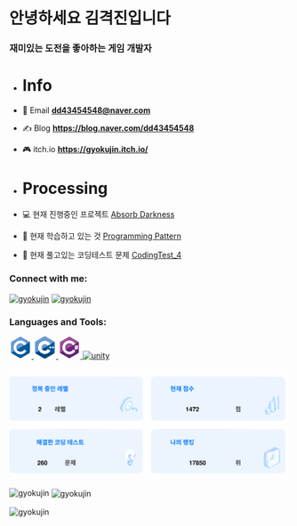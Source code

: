 <h1 align="left">안녕하세요 김격진입니다</h1>
<h3 align="left">재미있는 도전을 좋아하는 게임 개발자</h3>

- # Info
- 📧 Email **dd43454548@naver.com**

- ✍️ Blog **https://blog.naver.com/dd43454548**
  
- 🎮 itch.io **https://gyokujin.itch.io/**

- # Processing
- 💻 현재 진행중인 프로젝트 [Absorb Darkness](https://github.com/Gyokujin/Absorb-Darkness)
- 📖 현재 학습하고 있는 것 [Programming Pattern](https://github.com/Gyokujin/Game-Programming-Pattern)
- 📝 현재 풀고있는 코딩테스트 문제 [CodingTest_4](https://github.com/Gyokujin/CodingTest_4)

<h3 align="left">Connect with me:</h3>
<p align="left">
<a href="https://instagram.com/gyokujin" target="blank"><img align="center" src="https://raw.githubusercontent.com/rahuldkjain/github-profile-readme-generator/master/src/images/icons/Social/instagram.svg" alt="gyokujin" height="30" width="40" /></a>
<a href="https://www.youtube.com/@Gyokujin" target="blank"><img align="center" src="https://raw.githubusercontent.com/rahuldkjain/github-profile-readme-generator/master/src/images/icons/Social/youtube.svg" alt="gyokujin" height="30" width="40" /></a>
</p>

<h3 align="left">Languages and Tools:</h3>
<p align="left"> <a href="https://www.cprogramming.com/" target="_blank" rel="noreferrer"> <img src="https://raw.githubusercontent.com/devicons/devicon/master/icons/c/c-original.svg" alt="c" width="40" height="40"/> </a> <a href="https://www.w3schools.com/cpp/" target="_blank" rel="noreferrer"> <img src="https://raw.githubusercontent.com/devicons/devicon/master/icons/cplusplus/cplusplus-original.svg" alt="cplusplus" width="40" height="40"/> </a> <a href="https://www.w3schools.com/cs/" target="_blank" rel="noreferrer"> <img src="https://raw.githubusercontent.com/devicons/devicon/master/icons/csharp/csharp-original.svg" alt="csharp" width="40" height="40"/> </a> <a href="https://unity.com/" target="_blank" rel="noreferrer"> <img src="https://www.vectorlogo.zone/logos/unity3d/unity3d-icon.svg" alt="unity" width="40" height="40"/> </a> </p>



![Programmers Badge](https://raw.githubusercontent.com/Gyokujin/Programmers_Badge_Generator/main/result/result.svg)

<p><img align="left" src="https://github-readme-stats.vercel.app/api/top-langs?username=gyokujin&show_icons=true&locale=en&layout=compact" alt="gyokujin" /></p>

<p>&nbsp;<img align="center" src="https://github-readme-stats.vercel.app/api?username=gyokujin&show_icons=true&locale=en" alt="gyokujin" /></p>

<p><img align="center" src="https://github-readme-streak-stats.herokuapp.com/?user=gyokujin&" alt="gyokujin" /></p>
